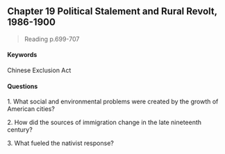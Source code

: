 ## Chapter 19 Political Stalement and Rural Revolt, 1986-1900

>Reading
p.699-707

#### Keywords
Chinese Exclusion Act

#### Questions
1\. What social and environmental problems were created by the growth of American cities?

2\. How did the sources of immigration change in the late nineteenth century?

3\. What fueled the nativist response?
